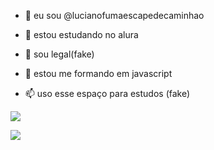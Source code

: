 - 👋 eu sou @lucianofumaescapedecaminhao



- 👀 estou estudando no alura
- 🌱 sou legal(fake)
- 💞️ estou me formando em javascript
- 📫 uso esse espaço para estudos (fake)

<!---
lucianofumaescapedecaminhao/lucianofumaescapedecaminhao is a ✨ special ✨ repository because its `README.md` (this file) appears on your GitHub profile.
You can click the Preview link to take a look at your changes.
--->


![](https://media.tenor.com/yybmSYAC6wsAAAAM/cat-funny-cat-memes.gif)


![](https://media.tenor.com/NQfq1liFH-8AAAAd/byuntear-sad.gif)
